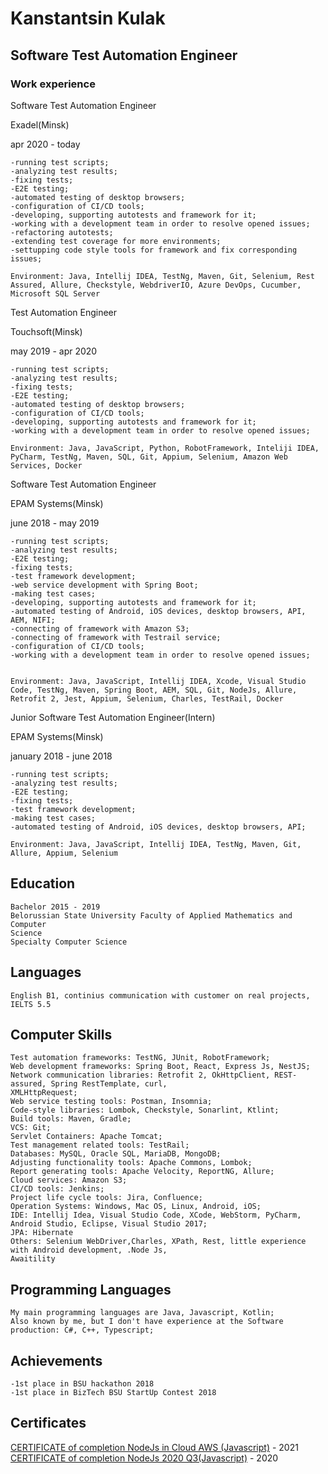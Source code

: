 # Kanstantsin Kulak

## Software Test Automation Engineer

### Work experience

Software Test Automation Engineer

Exadel(Minsk)

apr 2020 - today
```
-running test scripts;
-analyzing test results;
-fixing tests;
-E2E testing;
-automated testing of desktop browsers;
-configuration of CI/CD tools;
-developing, supporting autotests and framework for it;
-working with a development team in order to resolve opened issues;
-refactoring autotests;
-extending test coverage for more environments;
-settupping code style tools for framework and fix corresponding issues;

Environment: Java, Intellij IDEA, TestNg, Maven, Git, Selenium, Rest Assured, Allure, Checkstyle, WebdriverIO, Azure DevOps, Cucumber, Microsoft SQL Server
```

Test Automation Engineer

Touchsoft(Minsk)

may 2019 - apr 2020
```
-running test scripts;
-analyzing test results;
-fixing tests;
-E2E testing;
-automated testing of desktop browsers;
-configuration of CI/CD tools;
-developing, supporting autotests and framework for it;
-working with a development team in order to resolve opened issues;

Environment: Java, JavaScript, Python, RobotFramework, Inteliji IDEA, PyCharm, TestNg, Maven, SQL, Git, Appium, Selenium, Amazon Web Services, Docker
```

Software Test Automation Engineer

EPAM Systems(Minsk)

june 2018 - may 2019
```
-running test scripts;
-analyzing test results;
-E2E testing;
-fixing tests;
-test framework development;
-web service development with Spring Boot;
-making test cases;
-developing, supporting autotests and framework for it;
-automated testing of Android, iOS devices, desktop browsers, API, AEM, NIFI;
-connecting of framework with Amazon S3;
-connecting of framework with Testrail service;
-configuration of CI/CD tools;
-working with a development team in order to resolve opened issues;


Environment: Java, JavaScript, Intellij IDEA, Xcode, Visual Studio Code, TestNg, Maven, Spring Boot, AEM, SQL, Git, NodeJs, Allure, Retrofit 2, Jest, Appium, Selenium, Charles, TestRail, Docker
```

Junior Software Test Automation Engineer(Intern)

EPAM Systems(Minsk)

january 2018 - june 2018
```
-running test scripts;
-analyzing test results;
-E2E testing;
-fixing tests;
-test framework development;
-making test cases;
-automated testing of Android, iOS devices, desktop browsers, API;

Environment: Java, JavaScript, Intellij IDEA, TestNg, Maven, Git, Allure, Appium, Selenium
```

## Education
```
Bachelor 2015 - 2019
Belorussian State University Faculty of Applied Mathematics and Computer
Science
Specialty Computer Science
```
## Languages
```
English B1, continius communication with customer on real projects, IELTS 5.5
```
## Computer Skills
```
Test automation frameworks: TestNG, JUnit, RobotFramework;
Web development frameworks: Spring Boot, React, Express Js, NestJS;
Network communication libraries: Retrofit 2, OkHttpClient, REST-assured, Spring RestTemplate, curl,
XMLHttpRequest;
Web service testing tools: Postman, Insomnia;
Code-style libraries: Lombok, Checkstyle, Sonarlint, Ktlint;
Build tools: Maven, Gradle;
VCS: Git;
Servlet Containers: Apache Tomcat;
Test management related tools: TestRail;
Databases: MySQL, Oracle SQL, MariaDB, MongoDB;
Adjusting functionality tools: Apache Commons, Lombok;
Report generating tools: Apache Velocity, ReportNG, Allure;
Cloud services: Amazon S3;
CI/CD tools: Jenkins;
Project life cycle tools: Jira, Confluence;
Operation Systems: Windows, Mac OS, Linux, Android, iOS;
IDE: Intellij Idea, Visual Studio Code, XCode, WebStorm, PyCharm, Android Studio, Eclipse, Visual Studio 2017;
JPA: Hibernate
Others: Selenium WebDriver,Charles, XPath, Rest, little experience with Android development, .Node Js,
Awaitility
```
## Programming Languages
```
My main programming languages are Java, Javascript, Kotlin;
Also known by me, but I don't have experience at the Software production: C#, C++, Typescript;
```

## Achievements
```
-1st place in BSU hackathon 2018
-1st place in BizTech BSU StartUp Contest 2018
```

## Certificates
[CERTIFICATE  of completion NodeJs in Cloud AWS (Javascript)](https://app.rs.school/certificate/h266cvbg) - 2021  
[CERTIFICATE  of completion NodeJs 2020 Q3(Javascript)](https://app.rs.school/certificate/5nt71kuq) - 2020